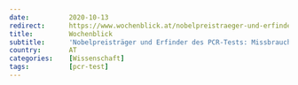 ```yaml
---
date:          2020-10-13
redirect:      https://www.wochenblick.at/nobelpreistraeger-und-erfinder-des-pcr-tests-missbrauch-moeglich/
title:         Wochenblick
subtitle:      'Nobelpreisträger und Erfinder des PCR-Tests: Missbrauch möglich'
country:       AT
categories:    [Wissenschaft]
tags:          [pcr-test]
---
```

